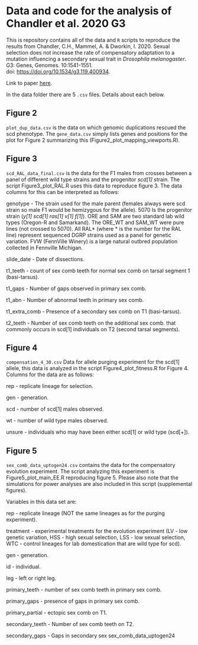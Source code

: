 # Data and code for the analysis of Chandler et al. 2020 G3

This is repository contains all of the data and `R` scripts to reproduce the results from
Chandler, C.H., Mammel, A. & Dworkin, I. 2020. Sexual selection does not increase the rate of compensatory adaptation to a mutation influencing a secondary sexual trait in *Drosophila melanogaster*. G3: Genes, Genomes. 10:1541-1551.  
doi: https://doi.org/10.1534/g3.119.400934.

Link to paper [here](https://www.g3journal.org/content/10/5/1541).

In the data folder there are 5 `.csv` files. Details about each below.

## Figure 2

`plot_dup_data.csv` is the data on which genomic duplications rescued the scd phenotype. The `gene_data.csv` simply lists genes and positions for the plot for Figure 2 summarizing this (Figure2_plot_mapping_viewports.R).


## Figure 3

`scd_RAL_data_final.csv` is the data for the F1 males from crosses between a panel of different wild type strains and the progenitor *scd[1]* strain. The script Figure3_plot_RAL.R uses this data to reproduce figure 3. The data columns for this can be interpreted as follows:

genotype - The strain used for the male parent (females always were scd strain so male F1 would be hemizygous for the allele).
5070 Is the progenitor strain (*y[1] scd[1] ras[1] v[1] f[1]*).
ORE and SAM are two standard lab wild types (Oregon-R and Samarkand). The ORE_WT and SAM_WT were pure lines (not crossed to 5070). All RAL* (where * is the number for the RAL line) represent sequenced DGRP strains used as a panel for genetic variation. FVW (FennVille Winery) is a large natural outbred population collected in Fennville Michigan.

slide_date - Date of dissections.

t1_teeth - count of sex comb teeth for normal sex comb on tarsal segment 1 (basi-tarsus).

t1_gaps - Number of gaps observed in primary sex comb.

t1_abn - Number of abnormal teeth in primary sex comb.

t1_extra_comb - Presence of a secondary sex comb on T1 (basi-tarsus).

t2_teeth - Number of sex comb teeth on the additional sex comb.
 that commonly occurs in scd[1] individuals on T2 (second tarsal segments).

## Figure 4

`compensation_4_30.csv` Data for allele purging experiment for the scd[1] allele, this data is analyzed in the script Figure4_plot_fitness.R for Figure 4. Columns for the data are as follows:

rep - replicate lineage for selection.

gen - generation.

scd - number of scd[1] males observed.

wt - number of wild type males observed.

unsure - individuals who may have been either scd[1] or wild type (scd[+]).

## Figure 5

`sex_comb_data_uptogen24.csv` contains the data for the compensatory evolution experiment. The script analyzing this experiment is Figure5_plot_main_EE.R reproducing figure 5. Please also note that the simulations for power analyses are also included in this script (supplemental figures).

Variables in this data set are:

rep - replicate lineage (NOT the same lineages as for the purging experiment).

treatment - experimental treatments for the evolution experiment (LV - low genetic variation, HSS - high sexual selection, LSS - low sexual selection, WTC - control lineages for lab domestication that are wild type for scd).

gen - generation.

id - individual.

leg - left or right leg.

primary_teeth - number of sex comb teeth in primary sex comb.

primary_gaps - presence of gaps in primary sex comb.

primary_partial	- ectopic sex comb on T1.

secondary_teeth	- Number of sex comb teeth on T2.

secondary_gaps - Gaps in secondary sex sex_comb_data_uptogen24	 
